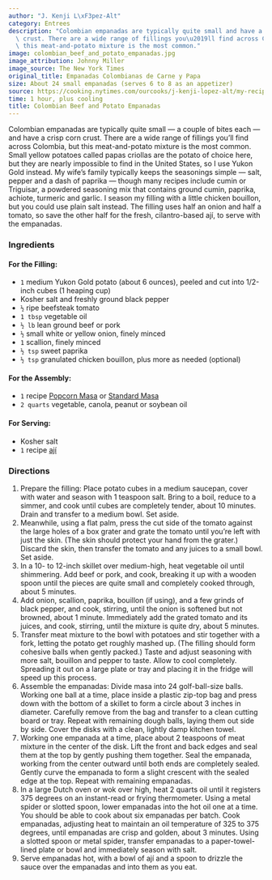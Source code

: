 ```yaml
---
author: "J. Kenji L\xF3pez-Alt"
category: Entrees
description: "Colombian empanadas are typically quite small and have a crisp corn\
  \ crust. There are a wide range of fillings you\u2019ll find across Colombia, but\
  \ this meat-and-potato mixture is the most common."
image: colombian_beef_and_potato_empanadas.jpg
image_attribution: Johnny Miller
image_source: The New York Times
original_title: Empanadas Colombianas de Carne y Papa
size: About 24 small empanadas (serves 6 to 8 as an appetizer)
source: https://cooking.nytimes.com/ourcooks/j-kenji-lopez-alt/my-recipes
time: 1 hour, plus cooling
title: Colombian Beef and Potato Empanadas
---
```

Colombian empanadas are typically quite small — a couple of bites each — and have a crisp corn crust. There are a wide range of fillings you’ll find across Colombia, but this meat-and-potato mixture is the most common. Small yellow potatoes called papas criollas are the potato of choice here, but they are nearly impossible to find in the United States, so I use Yukon Gold instead. My wife’s family typically keeps the seasonings simple — salt, pepper and a dash of paprika — though many recipes include cumin or Triguisar, a powdered seasoning mix that contains ground cumin, paprika, achiote, turmeric and garlic. I season my filling with a little chicken bouillon, but you could use plain salt instead. The filling uses half an onion and half a tomato, so save the other half for the fresh, cilantro-based ají, to serve with the empanadas.

### Ingredients

#### For the Filling:

* `1` medium Yukon Gold potato (about 6 ounces), peeled and cut into 1/2-inch cubes (1 heaping cup)
* Kosher salt and freshly ground black pepper
* `½` ripe beefsteak tomato
* `1 tbsp` vegetable oil
* `½ lb` lean ground beef or pork
* `½` small white or yellow onion, finely minced
* `1` scallion, finely minced
* `½ tsp` sweet paprika
* `½ tsp` granulated chicken bouillon, plus more as needed (optional)

#### For the Assembly:

* `1` recipe [Popcorn Masa](https://cooking.nytimes.com/recipes/1021301-popcorn-masa-for-empanadas) or [Standard Masa](https://cooking.nytimes.com/recipes/1021302-standard-masa-for-empanadas)
* `2 quarts` vegetable, canola, peanut or soybean oil

#### For Serving:

* Kosher salt
* `1` recipe [ají](https://cooking.nytimes.com/recipes/1021299-aji-colombian-style-fresh-salsa)

### Directions

1. Prepare the filling: Place potato cubes in a medium saucepan, cover with water and season with 1 teaspoon salt. Bring to a boil, reduce to a simmer, and cook until cubes are completely tender, about 10 minutes. Drain and transfer to a medium bowl. Set aside.
2. Meanwhile, using a flat palm, press the cut side of the tomato against the large holes of a box grater and grate the tomato until you’re left with just the skin. (The skin should protect your hand from the grater.) Discard the skin, then transfer the tomato and any juices to a small bowl. Set aside.
3. In a 10- to 12-inch skillet over medium-high, heat vegetable oil until shimmering. Add beef or pork, and cook, breaking it up with a wooden spoon until the pieces are quite small and completely cooked through, about 5 minutes. 
4. Add onion, scallion, paprika, bouillon (if using), and a few grinds of black pepper, and cook, stirring, until the onion is softened but not browned, about 1 minute. Immediately add the grated tomato and its juices, and cook, stirring, until the mixture is quite dry, about 5 minutes.
5. Transfer meat mixture to the bowl with potatoes and stir together with a fork, letting the potato get roughly mashed up. (The filling should form cohesive balls when gently packed.) Taste and adjust seasoning with more salt, bouillon and pepper to taste. Allow to cool completely. Spreading it out on a large plate or tray and placing it in the fridge will speed up this process.
6. Assemble the empanadas: Divide masa into 24 golf-ball-size balls. Working one ball at a time, place inside a plastic zip-top bag and press down with the bottom of a skillet to form a circle about 3 inches in diameter. Carefully remove from the bag and transfer to a clean cutting board or tray. Repeat with remaining dough balls, laying them out side by side. Cover the disks with a clean, lightly damp kitchen towel.
7. Working one empanada at a time, place about 2 teaspoons of meat mixture in the center of the disk. Lift the front and back edges and seal them at the top by gently pushing them together. Seal the empanada, working from the center outward until both ends are completely sealed. Gently curve the empanada to form a slight crescent with the sealed edge at the top. Repeat with remaining empanadas.
8. In a large Dutch oven or wok over high, heat 2 quarts oil until it registers 375 degrees on an instant-read or frying thermometer. Using a metal spider or slotted spoon, lower empanadas into the hot oil one at a time. You should be able to cook about six empanadas per batch. Cook empanadas, adjusting heat to maintain an oil temperature of 325 to 375 degrees, until empanadas are crisp and golden, about 3 minutes. Using a slotted spoon or metal spider, transfer empanadas to a paper-towel-lined plate or bowl and immediately season with salt.
9. Serve empanadas hot, with a bowl of ají and a spoon to drizzle the sauce over the empanadas and into them as you eat.